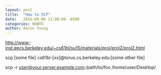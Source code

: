 ```yaml
---
layout: post
title:  "How to SCP"
date:   2016-09-06 11:00:00 -0500
categories: HOWTO
author: Aaron Young
---
```





http://www-inst.eecs.berkeley.edu/~cs61bl/su15/materials/proj/proj2/proj2.html

scp [some file] cs61bl-[xx]@torus.cs.berkeley.edu:[some other file]


scp -r user@your.server.example.com:/path/to/foo /home/user/Desktop/
